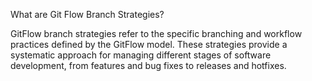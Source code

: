 What are Git Flow Branch Strategies?

GitFlow branch strategies refer to the specific branching and workflow practices defined by the GitFlow model. 
These strategies provide a systematic approach for managing different stages of software development, from features and bug fixes to releases and hotfixes.
